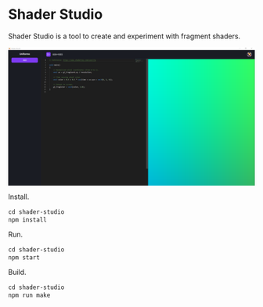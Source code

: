 # Shader Studio

Shader Studio is a tool to create and experiment with fragment shaders.

<p align="center"><img align="center" src="shader_studio.png"></p>

Install.
```
cd shader-studio
npm install
```

Run.
```
cd shader-studio
npm start
```

Build.
```
cd shader-studio
npm run make
```